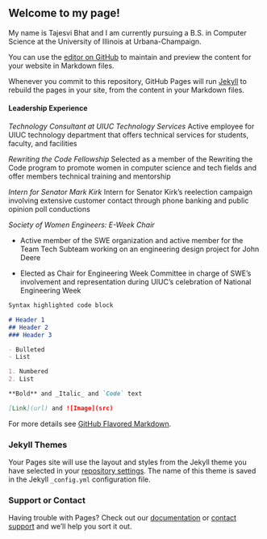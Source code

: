 ## Welcome to my page!

My name is Tajesvi Bhat and I am currently pursuing a B.S. in Computer Science at the University of Illinois
at Urbana-Champaign.

You can use the [editor on GitHub](https://github.com/tbhat3/TajesviBhat/edit/master/index.md) to maintain and preview the content for your website in Markdown files.

Whenever you commit to this repository, GitHub Pages will run [Jekyll](https://jekyllrb.com/) to rebuild the pages in your site, from the content in your Markdown files.

#### Leadership Experience
 _Technology Consultant at UIUC Technology Services_
   Active employee for UIUC technology department that offers technical services for students,
   faculty, and facilities
   
_Rewriting the Code Fellowship_
  Selected as a member of the Rewriting the Code program to promote women in
  computer science and tech fields and offer members technical training and mentorship 
  
 _Intern for Senator Mark Kirk_
  Intern for Senator Kirk’s reelection campaign involving extensive customer contact through
  phone banking and public opinion poll conductions
  
 _Society of Women Engineers: E-Week Chair_
   - Active member of the SWE organization and active member for the Team Tech Subteam
     working on an engineering design project for John Deere
     
   - Elected as Chair for Engineering Week Committee in charge of SWE’s involvement and
     representation during UIUC’s celebration of National Engineering Week
     
```markdown
Syntax highlighted code block

# Header 1
## Header 2
### Header 3

- Bulleted
- List

1. Numbered
2. List

**Bold** and _Italic_ and `Code` text

[Link](url) and ![Image](src)
```

For more details see [GitHub Flavored Markdown](https://guides.github.com/features/mastering-markdown/).

### Jekyll Themes

Your Pages site will use the layout and styles from the Jekyll theme you have selected in your [repository settings](https://github.com/tbhat3/TajesviBhat/settings). The name of this theme is saved in the Jekyll `_config.yml` configuration file.

### Support or Contact

Having trouble with Pages? Check out our [documentation](https://help.github.com/categories/github-pages-basics/) or [contact support](https://github.com/contact) and we’ll help you sort it out.
